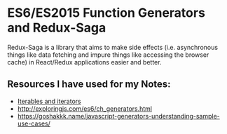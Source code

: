 # ES6/ES2015 Function Generators and Redux-Saga

Redux-Saga is a library that aims to make side effects (i.e. asynchronous things like data fetching and impure things like accessing the browser cache) in React/Redux applications easier and better.

## Resources I have used for my Notes:

- [Iterables and iterators](http://exploringjs.com/es6/ch_iteration.html)
- http://exploringjs.com/es6/ch_generators.html
- https://goshakkk.name/javascript-generators-understanding-sample-use-cases/